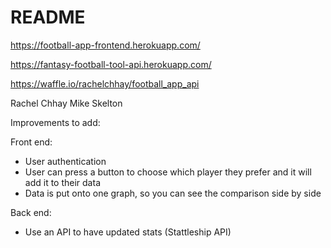 # README

https://football-app-frontend.herokuapp.com/

https://fantasy-football-tool-api.herokuapp.com/

https://waffle.io/rachelchhay/football_app_api

Rachel Chhay
Mike Skelton

Improvements to add:

Front end:
- User authentication
- User can press a button to choose which player they prefer and it will add it to their data
- Data is put onto one graph, so you can see the comparison side by side

Back end:
- Use an API to have updated stats (Stattleship API)
